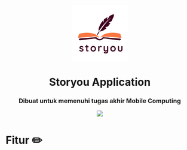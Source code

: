 
<p align="center"> 
    <img src="/asset/logo.png" align="center" height="150"></img>
</p>

<h1 align="center"> Storyou Application  </h1> 
<h3 align="center"> Dibuat untuk memenuhi tugas akhir Mobile Computing </h3>

<p align="center"> 
    <img src="/asset/StoryouApp"></img>
</p>

# Fitur  ✏️
